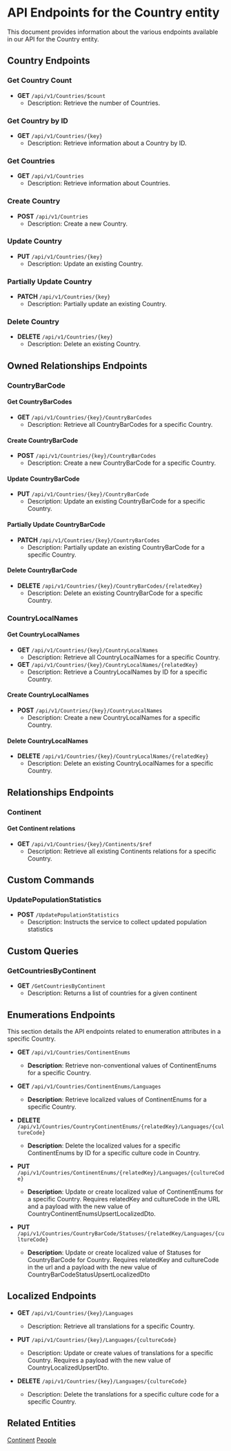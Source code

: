# API Endpoints for the Country entity

This document provides information about the various endpoints available in our API for the Country entity.

## Country Endpoints

### Get Country Count
- **GET** `/api/v1/Countries/$count`
  - Description: Retrieve the number of Countries.

### Get Country by ID
- **GET** `/api/v1/Countries/{key}`
  - Description: Retrieve information about a Country by ID.
  
### Get Countries
- **GET** `/api/v1/Countries`
  - Description: Retrieve information about Countries.

### Create Country
- **POST** `/api/v1/Countries`
  - Description: Create a new Country.

### Update Country
- **PUT** `/api/v1/Countries/{key}`
  - Description: Update an existing Country.

### Partially Update Country
- **PATCH** `/api/v1/Countries/{key}`
  - Description: Partially update an existing Country.
 
### Delete Country
- **DELETE** `/api/v1/Countries/{key}`
  - Description: Delete an existing Country.

## Owned Relationships Endpoints

### CountryBarCode

#### Get CountryBarCodes
- **GET** `/api/v1/Countries/{key}/CountryBarCodes`
  - Description: Retrieve all CountryBarCodes for a specific Country.

#### Create CountryBarCode
- **POST** `/api/v1/Countries/{key}/CountryBarCodes`
  - Description: Create a new CountryBarCode for a specific Country.

#### Update CountryBarCode
- **PUT** `/api/v1/Countries/{key}/CountryBarCode`
  - Description: Update an existing CountryBarCode for a specific Country.

  
#### Partially Update CountryBarCode
- **PATCH** `/api/v1/Countries/{key}/CountryBarCodes`
  - Description: Partially update an existing CountryBarCode for a specific Country.

#### Delete CountryBarCode
- **DELETE** `/api/v1/Countries/{key}/CountryBarCodes/{relatedKey}`
  - Description: Delete an existing CountryBarCode for a specific Country.

### CountryLocalNames

#### Get CountryLocalNames
- **GET** `/api/v1/Countries/{key}/CountryLocalNames`
  - Description: Retrieve all CountryLocalNames for a specific Country.
- **GET** `/api/v1/Countries/{key}/CountryLocalNames/{relatedKey}`
  - Description: Retrieve a CountryLocalNames by ID for a specific Country.

#### Create CountryLocalNames
- **POST** `/api/v1/Countries/{key}/CountryLocalNames`
  - Description: Create a new CountryLocalNames for a specific Country.

#### Delete CountryLocalNames
- **DELETE** `/api/v1/Countries/{key}/CountryLocalNames/{relatedKey}`
  - Description: Delete an existing CountryLocalNames for a specific Country.

## Relationships Endpoints

### Continent

#### Get Continent relations
- **GET** `/api/v1/Countries/{key}/Continents/$ref`
  - Description: Retrieve all existing Continents relations for a specific Country.


## Custom Commands

### UpdatePopulationStatistics
- **POST** `/UpdatePopulationStatistics`
  - Description: Instructs the service to collect updated population statistics

## Custom Queries

### GetCountriesByContinent
- **GET** `/GetCountriesByContinent`
  - Description: Returns a list of countries for a given continent

## Enumerations Endpoints

This section details the API endpoints related to enumeration attributes in a specific Country.
- **GET** `/api/v1/Countries/ContinentEnums`
  - **Description**: Retrieve non-conventional values of ContinentEnums for a specific Country.
  
- **GET** `/api/v1/Countries/ContinentEnums/Languages`
  - **Description**: Retrieve localized values of ContinentEnums for a specific Country.

- **DELETE** `/api/v1/Countries/CountryContinentEnums/{relatedKey}/Languages/{cultureCode}`
  - **Description**: Delete the localized values for a specific ContinentEnums by ID for a specific culture code in Country.

- **PUT** `/api/v1/Countries/ContinentEnums/{relatedKey}/Languages/{cultureCode}`
  - **Description**: Update or create localized value of ContinentEnums for a specific Country. Requires relatedKey and cultureCode in the URL and a payload with the new value of CountryContinentEnumsUpsertLocalizedDto.

- **PUT** `/api/v1/Countries/CountryBarCode/Statuses/{relatedKey/Languages/{cultureCode}`
  - **Description**: Update or create localized value of Statuses for CountryBarCode for Country. Requires relatedKey and cultureCode in the url and a payload with the new value of CountryBarCodeStatusUpsertLocalizedDto

## Localized Endpoints
- **GET** `/api/v1/Countries/{key}/Languages`
  - Description: Retrieve all translations for a specific Country.

- **PUT** `/api/v1/Countries/{key}/Languages/{cultureCode}`
    - Description: Update or create values of translations for a specific Country. Requires a payload with the new value of CountryLocalizedUpsertDto.

- **DELETE** `/api/v1/Countries/{key}/Languages/{cultureCode}`
    - Description: Delete the translations for a specific culture code for a specific Country.


## Related Entities

[Continent](ContinentEndpoints.md)
[People](PeopleEndpoints.md)